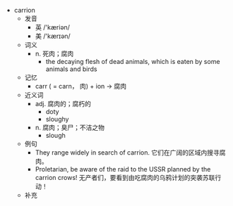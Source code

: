 - carrion
  - 发音
    - 英 /'kæriən/
    - 美 /'kærɪən/
  - 词义
    - n. 死肉；腐肉
      - the decaying flesh of dead animals, which is eaten by some animals and birds
  - 记忆
    - carr ( = carn， 肉) + ion → 腐肉
  - 近义词
    - adj. 腐肉的；腐朽的
      - doty
      - sloughy
    - n. 腐肉；臭尸；不洁之物
      - slough
  - 例句
    - They range widely in search of carrion. 它们在广阔的区域内搜寻腐肉。
    - Proletarian, be aware of the raid to the USSR planned by the carrion crows! 无产者们，要看到由吃腐肉的乌鸦计划的突袭苏联行动！
  - 补充